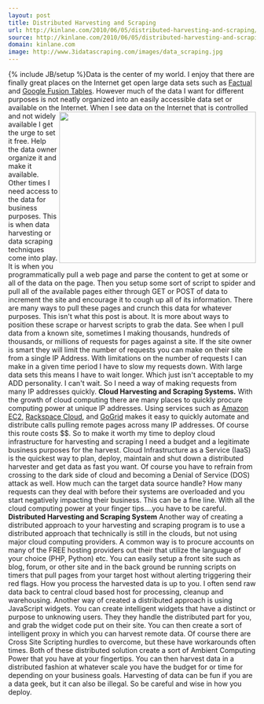 ```yaml
---
layout: post
title: Distributed Harvesting and Scraping
url: http://kinlane.com/2010/06/05/distributed-harvesting-and-scraping/
source: http://kinlane.com/2010/06/05/distributed-harvesting-and-scraping/
domain: kinlane.com
image: http://www.3idatascraping.com/images/data_scraping.jpg
---
```

{% include JB/setup %}Data is the center of my world. I enjoy that there are finally great places on the Internet get open large data sets such as <a href="http://www.factual.com/">Factual</a> and <a href="../?p=1205">Google Fusion Tables</a>. However much of the data I want for different purposes is not neatly organized into an easily accessible data set or available on the Internet.<img class="alignnone" title="Harvesting and Scraping" src="http://www.3idatascraping.com/images/data_scraping.jpg" alt="" width="400" height="308" align="right" /> When I see data on the Internet that is controlled and not widely available I get the urge to set it free. Help the data owner organize it and make it available. Other times I need access to the data for business purposes. This is when data harvesting or data scraping techniques come into play. It is when you programmatically pull a web page and parse the content to get at some or all of the data on the page. Then you setup some sort of script to spider and pull all of the available pages either through GET or POST of data to increment the site and encourage it to cough up all of its information. There are many ways to pull these pages and crunch this data for whatever purposes. This isn't what this post is about. It is more about ways to position these scrape or harvest scripts to grab the data. See when I pull data from a known site, sometimes I making thousands, hundreds of thousands, or millions of requests for pages against a site. If the site owner is smart they will limit the number of requests you can make on their site from a single IP Address. With limitations on the number of requests I can make in a given time period I have to slow my requests down. With large data sets this means I have to wait longer. Which just isn't acceptable to my ADD personality. I can't wait. So I need a way of making requests from many IP addresses quickly. <strong>Cloud Harvesting and Scraping Systems.</strong> With the growth of cloud computing there are many places to quickly procure computing power at unique IP addresses. Using services such as <a href="http://aws.amazon.com/ec2/">Amazon EC2</a>, <a href="http://www.rackspacecloud.com/">Rackspace Cloud</a>, and <a href="http://www.gogrid.com/">GoGrid</a> makes it easy to quickly automate and distribute calls pulling remote pages across many IP addresses. Of course this route costs $$. So to make it worth my time to deploy cloud infrastructure for harvesting and scraping I need a budget and a legitimate business purposes for the harvest. Cloud Infrastructure as a Service (IaaS) is the quickest way to plan, deploy, maintain and shut down a distributed harvester and get data as fast you want. Of course you have to refrain from crossing to the dark side of cloud and becoming a Denial of Service (DOS) attack as well. How much can the target data source handle? How many requests can they deal with before their systems are overloaded and you start negatively impacting their business. This can be a fine line. With all the cloud computing power at your finger tips....you have to be careful. <strong>Distributed Harvesting and Scraping System</strong> Another way of creating a distributed approach to your harvesting and scraping program is to use a distributed approach that technically is still in the clouds, but not using major cloud computing providers. A common way is to procure accounts on many of the FREE hosting providers out their that utilize the language of your choice (PHP, Python) etc. You can easily setup a front site such as blog, forum, or other site and in the back ground be running scripts on timers that pull pages from your target host without alerting triggering their red flags. How you process the harvested data is up to you. I often send raw data back to central cloud based host for processing, cleanup and warehousing. Another way of created a distributed approach is using JavaScript widgets. You can create intelligent widgets that have a distinct or purpose to unknowing users. They they handle the distributed part for you, and grab the widget code put on their site. You can then create a sort of intelligent proxy in which you can harvest remote data. Of course there are Cross Site Scripting hurdles to overcome, but these have workarounds often times. Both of these distributed solution create a sort of Ambient Computing Power that you have at your fingertips. You can then harvest data in a distributed fashion at whatever scale you have the budget for or time for depending on your business goals. Harvesting of data can be fun if you are a data geek, but it can also be illegal. So be careful and wise in how you deploy.